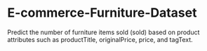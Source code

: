 # E-commerce-Furniture-Dataset
Predict the number of furniture items sold (sold) based on product attributes such as productTitle, originalPrice, price, and tagText.
